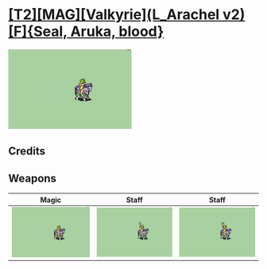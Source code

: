 # [\[T2\]\[MAG\]\[Valkyrie\]\(L_Arachel v2\)\[F\]{Seal, Aruka, blood}](./%5BT2%5D%5BMAG%5D%5BValkyrie%5D(L_Arachel%20v2)%5BF%5D%7BSeal,%20Aruka,%20blood%7D)

<img src="./6.%20Magic/Magic_000.png" alt="[T2][MAG][Valkyrie](L_Arachel v2)[F]{Seal, Aruka, blood} standing" />

## Credits



## Weapons


|Magic |Staff |Staff |
|  :---: | :---: | :---: |
| <img alt="Magic animation" src="./6.%20Magic/Magic.gif" /> | <img alt="Staff animation" src="./7.%20Staff/Staff.gif" /> | <img alt="Staff animation" src="./7.%20Staff%20(Fixed)%20%7Bblood%7D/Staff.gif" /> |

